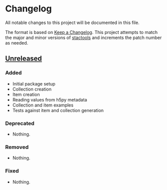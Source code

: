 # Changelog

All notable changes to this project will be documented in this file.

The format is based on [Keep a Changelog](https://keepachangelog.com/en/1.0.0/).
This project attempts to match the major and minor versions of
[stactools](https://github.com/stac-utils/stactools) and increments the patch
number as needed.

## [Unreleased]

### Added

- Initial package setup
- Collection creation
- Item creation
- Reading values from h5py metadata
- Collection and item examples
- Tests against item and collection generation

### Deprecated

- Nothing.

### Removed

- Nothing.

### Fixed

- Nothing.

[Unreleased]: <https://github.com/stactools-packages/nisar-sim/tree/main/>
